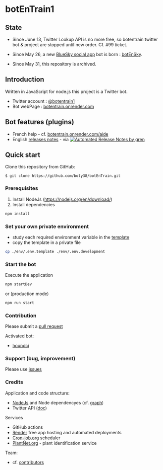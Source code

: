 # botEnTrain1

## State

- Since June 13, Twitter Lookup API is no more free, so botentrain twitter bot & project are stopped until new order.
Cf. #99 ticket.

- Since May 26, a new [BlueSky social app](https://bsky.app/) bot is born : [botEnSky](https://github.com/boly38/botEnSky).
- Since May 31, this repository is archived.

## Introduction
Written in JavaScript for node.js this project is a Twitter bot.

- Twitter account : [@botentrain1](https://twitter.com/botEnTrain1)
- Bot webPage : [botentrain.onrender.com](https://botentrain.onrender.com/)

## Bot features (plugins)

- French help - cf. [botentrain.onrender.com/aide](https://botentrain.onrender.com/aide)
- English [releases notes](https://github.com/boly38/botEnTrain/releases)  - via [![Automated Release Notes by gren](https://img.shields.io/badge/%F0%9F%A4%96-release%20notes-00B2EE.svg)](https://github-tools.github.io/github-release-notes/)

## Quick start

Clone this repository from GitHub:

```
$ git clone https://github.com/boly38/botEnTrain.git
```

### Prerequisites

1. Install NodeJs (https://nodejs.org/en/download/)
2. Install dependencies


````bash
npm install
````

### Set your own private environment

- study each required environment variable in the [template](./env/.env.template)
- copy the template in a private file

````bash 
cp ./env/.env.template ./env/.env.development
````

### Start the bot

Execute the application

````bash
npm startDev
````

or (production mode)

````bash
npm run start
````

### Contribution
Please submit a [pull request](https://github.com/boly38/botEnTrain/pulls)

Activated bot:
- [houndci](https://houndci.com/)

### Support (bug, improvement)

Please use [issues](https://github.com/boly38/botEnTrain/issues)


### Credits

Application and code structure: 
- [NodeJs](https://nodejs.org/) and Node dependencyes (cf. [graph](https://github.com/boly38/botEnTrain/network/dependencies)) 
- Twitter API ([doc](https://developer.twitter.com/en/docs))

Services
- GitHub actions
- [Render](https://render.com/) free app hosting and automated deployments
- [Cron-job.org](https://cron-job.org/) scheduler
- [PlantNet.org](https://plantnet.org) - plant identification service

Team: 
- cf. [contributors](https://github.com/boly38/botEnTrain/graphs/contributors)
